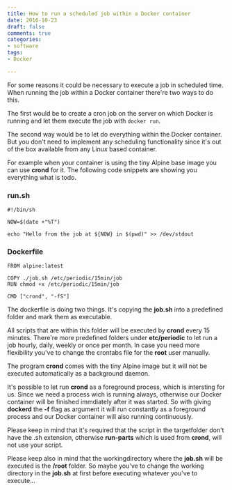 ```yaml
---
title: How to run a scheduled job within a Docker container
date: 2016-10-23
draft: false
comments: true
categories:
- software
tags:
- Docker

---
```

For some reasons it could be necessary to execute a job in scheduled time.
When running the job within a Docker container there're two ways to do this.

The first would be to create a cron job on the server on which Docker is
running and let them execute the job with ``docker run``.

The second way would be to let do everything within the Docker container.
But you don't need to implement any scheduling functionality since it's out of
the box available from any Linux based container.

For example when your container is using the tiny Alpine base image you can use
**crond** for it. The following code snippets are showing you everything what
is todo.

### run.sh

```
#!/bin/sh

NOW=$(date +"%T")

echo "Hello from the job at ${NOW} in $(pwd)" >> /dev/stdout
```

### Dockerfile

```
FROM alpine:latest

COPY ./job.sh /etc/periodic/15min/job
RUN chmod +x /etc/periodic/15min/job

CMD ["crond", "-fS"]
```

The dockerfile is doing two things. It's copying the **job.sh** into a
predefined folder and mark them as executable.

All scripts that are within this folder will be executed by
**crond** every 15 minutes. There're more predefined folders under
**etc/periodic** to let run a job hourly, daily, weekly or once per month.
In case you need more flexibility you've to change the crontabs file for the
**root** user manually.

The program **crond** comes with the tiny Alpine image but it will not be
executed automatically as a background daemon.

It's possible to let run **crond** as a foreground process, which is intersting
for us. Since we need a process wich is running always, otherwise our Docker
container will be finished immdiately after it was started. So with giving
**dockerd** the **-f** flag as argument it will run constantly as a foreground
process and our Docker container will also running continuously.

Please keep in mind that it's required that the script in the targetfolder
don't have the .sh extension, otherwise **run-parts** which is used from
**crond**, will not use your script.

Please keep also in mind that the workingdirectory where the **job.sh** will be
executed is the **/root** folder. So maybe you've to change
the working directory in the **job.sh** at first before executing whatever
you've to execute...



